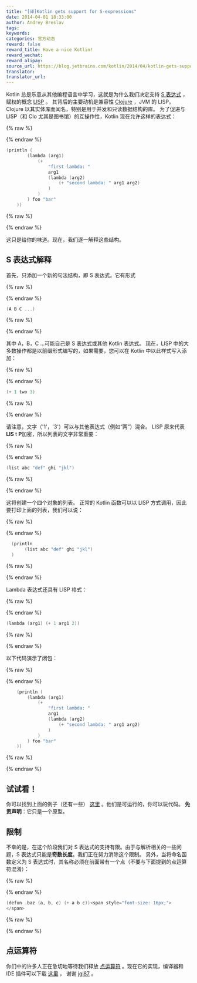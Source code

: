 ```yaml
---
title: "[译]Kotlin gets support for S-expressions"
date: 2014-04-01 18:33:00
author: Andrey Breslav
tags:
keywords:
categories: 官方动态
reward: false
reward_title: Have a nice Kotlin!
reward_wechat:
reward_alipay:
source_url: https://blog.jetbrains.com/kotlin/2014/04/kotlin-gets-support-for-s-expressions/
translator:
translator_url:
---
```


Kotlin 总是乐意从其他编程语言中学习，这就是为什么我们决定支持 [S 表达式](http://en.wikipedia.org/wiki/S-expression) ，赋权的概念 [LISP](http://en.wikipedia.org/wiki/Lisp_(programming_language)) 。
其背后的主要动机是兼容性 [Clojure](http://clojure.org/) ，JVM 的 LISP。 Clojure 以其实体库而闻名，特别是用于并发和只读数据结构的库。
为了促进与 LISP（和 Clo 尤其是图书馆）的互操作性，Kotlin 现在允许这样的表达式：

{% raw %}
<p></p>
{% endraw %}

```kotlin
(println (
        (lambda (arg1)
            (+
                "first lambda: "
                arg1
                (lambda (arg2)
                    (+ "second lambda: " arg1 arg2)
                )
            )
        ) foo "bar"
    ))
```

{% raw %}
<p></p>
{% endraw %}

这只是给你的味道。现在，我们逐一解释这些结构。<span id =“more-1505”> </span>
## S 表达式解释

首先，只添加一个新的句法结构，即 S 表达式。它有形式

{% raw %}
<p></p>
{% endraw %}

```kotlin
(A B C ...)
```

{% raw %}
<p></p>
{% endraw %}

其中 A，B，C ...可能自己是 S 表达式或其他 Kotlin 表达式。
现在，LISP 中的大多数操作都是以前缀形式编写的，如果需要，您可以在 Kotlin 中以此样式写入添加：

{% raw %}
<p></p>
{% endraw %}

```kotlin
(+ 1 two 3)
```

{% raw %}
<p></p>
{% endraw %}

请注意，文字（'1'，'3'）可以与其他表达式（例如“两”）混合。
LISP 原来代表**LIS** t **P**加密，所以列表的文字非常重要：

{% raw %}
<p></p>
{% endraw %}

```kotlin
(list abc "def" ghi "jkl")
```

{% raw %}
<p></p>
{% endraw %}

这将创建一个四个对象的列表。
正常的 Kotlin 函数可以以 LISP 方式调用，因此要打印上面的列表，我们可以说：

{% raw %}
<p></p>
{% endraw %}

```kotlin
  (println
       (list abc "def" ghi "jkl")
  )
```

{% raw %}
<p></p>
{% endraw %}

Lambda 表达式还具有 LISP 格式：

{% raw %}
<p></p>
{% endraw %}

```kotlin
(lambda (arg1) (+ 1 arg1 2))
```

{% raw %}
<p></p>
{% endraw %}

以下代码演示了闭包：

{% raw %}
<p></p>
{% endraw %}

```kotlin
    (println (
        (lambda (arg1)
            (+
                "first lambda: "
                arg1
                (lambda (arg2)
                    (+ "second lambda: " arg1 arg2)
                )
            )
        ) foo "bar"
    ))
```

{% raw %}
<p></p>
{% endraw %}

## 试试看！

你可以找到上面的例子（还有一些） [这里](http://kotlin-demo.jetbrains.com/?publicLink=104074971561017308771-1697121195) 。他们是可运行的，你可以玩代码。 **免责声明**：它只是一个原型。
## 限制

不幸的是，在这个阶段我们对 S 表达式的支持有限。由于与解析相关的一些问题，S 表达式只能是**奇数长度**。我们正在努力消除这个限制。
另外，当将命名函数定义为 S 表达式时，其名称必须在前面带有一个点（不要与下面提到的点运算符混淆）：

{% raw %}
<p></p>
{% endraw %}

```kotlin
(defun .baz (a, b, c) (+ a b c))<span style="font-size: 16px;"> 
</span>
```

{% raw %}
<p></p>
{% endraw %}

## 点运算符

你们中的许多人正在急切地等待我们释放 [点运算符](http://blog.jetbrains.com/kotlin/2013/04/the-dot-operator/) 。现在它的实现，编译器和 IDE 插件可以下载 [这里]( https://github.com/JetBrains/kotlin/releases/tag/dot-operator) ， 谢谢 [jgl87](https://github.com/JetBrains/kotlin/pull/430) 。
